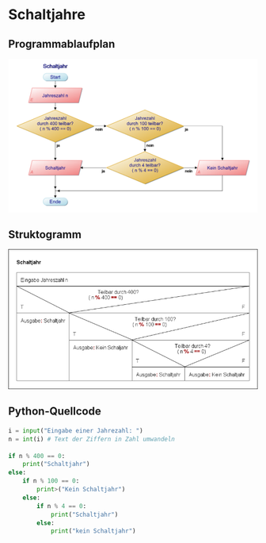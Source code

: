# Schaltjahre

## Programmablaufplan

![Programmablaufplan zum Schaltjahr](leapyear_pap.png)

## Struktogramm

![Struktogramm zum Schaltjahr](leapyear_struct.png)


## Python-Quellcode

```python
i = input("Eingabe einer Jahrezahl: ")
n = int(i) # Text der Ziffern in Zahl umwandeln

if n % 400 == 0:
    print("Schaltjahr")
else:
    if n % 100 == 0:
        print>("Kein Schaltjahr")
    else:
        if n % 4 == 0:
            print("Schaltjahr")
        else:
            print("kein Schaltjahr")
```
